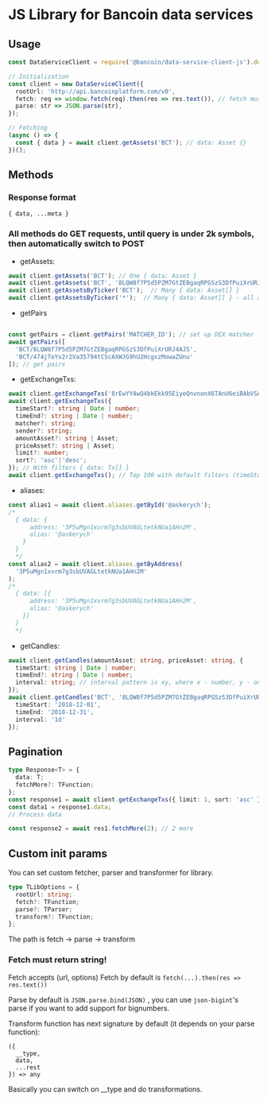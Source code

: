 # JS Library for Bancoin data services

## Usage

```typescript
const DataServiceClient = require('@bancoin/data-service-client-js').default;

// Initialization
const client = new DataServiceClient({
  rootUrl: 'http://api.bancoinplatform.com/v0',
  fetch: req => window.fetch(req).then(res => res.text()), // fetch must return string
  parse: str => JSON.parse(str),
});

// Fetching
(async () => {
  const { data } = await client.getAssets('BCT'); // data: Asset {}
})();
```

## Methods

### Response format

`{ data, ...meta }`

### All methods do GET requests, until query is under 2k symbols, then automatically switch to POST

- getAssets:

```typescript
await client.getAssets('BCT'); // One { data: Asset }
await client.getAssets('BCT', '8LQW8f7P5d5PZM7GtZEBgaqRPGSzS3DfPuiXrURJ4AJS'); // Or many { data: Asset[] }
await client.getAssetsByTicker('BCT');  // Many { data: Asset[] }
await client.getAssetsByTicker('*');  // Many { data: Asset[] } - all assets
```

- getPairs

```typescript

const getPairs = client.getPairs('MATCHER_ID'); // set up DEX matcher
await getPairs([
  'BCT/8LQW8f7P5d5PZM7GtZEBgaqRPGSzS3DfPuiXrURJ4AJS',
  'BCT/474jTeYx2r2Va35794tCScAXWJG9hU2HcgxzMowaZUnu'
]); // get pairs
```

- getExchangeTxs:

```typescript
await client.getExchangeTxs('8rEwYY4wQ4bkEkk95EiyeQnvnonX6TAnU6eiBAbVSADk'); // By id { data: Tx }
await client.getExchangeTxs({
  timeStart?: string | Date | number;
  timeEnd?: string | Date | number;
  matcher?: string;
  sender?: string;
  amountAsset?: string | Asset;
  priceAsset?: string | Asset;
  limit?: number;
  sort?: 'asc'|'desc';
}); // With filters { data: Tx[] }
await client.getExchangeTxs(); // Top 100 with default filters (timeStart = timestamp of first entry in db, timeEnd = now)
```

- aliases:

```typescript
const alias1 = await client.aliases.getById('@askerych');
/*
  { data: {
      address: '3P5uMgn1xvrm7g3sbUVAGLtetkNUa1AHn2M',
      alias: '@askerych'
    }
  }
  */
const alias2 = await client.aliases.getByAddress(
  '3P5uMgn1xvrm7g3sbUVAGLtetkNUa1AHn2M'
);
/*
  { data: [{
      address: '3P5uMgn1xvrm7g3sbUVAGLtetkNUa1AHn2M',
      alias: '@askerych'
    }]
  }
  */
```

- getCandles:

```typescript
await client.getCandles(amountAsset: string, priceAsset: string, {
  timeStart: string | Date | number;
  timeEnd?: string | Date | number;
  interval: string; // interval pattern is xy, where x - number, y - one of m (minutes), h (hours), d (days), M (Month)
});
await client.getCandles('BCT', '8LQW8f7P5d5PZM7GtZEBgaqRPGSzS3DfPuiXrURJ4AJS', {
  timeStart: '2018-12-01',
  timeEnd: '2018-12-31',
  interval: '1d'
});
```

## Pagination

```typescript
type Response<T> = {
  data: T;
  fetchMore?: TFunction;
};
const response1 = await client.getExchangeTxs({ limit: 1, sort: 'asc' });
const data1 = response1.data;
// Process data

const response2 = await res1.fetchMore(2); // 2 more
```

## Custom init params

You can set custom fetcher, parser and transformer for library.

```typescript
type TLibOptions = {
  rootUrl: string;
  fetch?: TFunction;
  parse?: TParser;
  transform?: TFunction;
};
```

The path is fetch -> parse -> transform

### Fetch must return string!

Fetch accepts (url, options)
Fetch by default is `fetch(...).then(res => res.text())`

Parse by default is `JSON.parse.bind(JSON)` , you can use `json-bigint`'s parse if you want to add support for bignumbers.

Transform function has next signature by default (it depends on your parse function):

```
({
  __type,
  data,
  ...rest
}) => any
```

Basically you can switch on \_\_type and do transformations.
